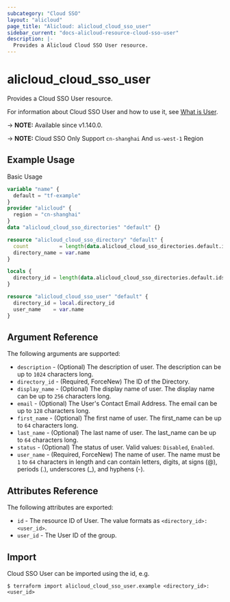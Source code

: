 ```yaml
---
subcategory: "Cloud SSO"
layout: "alicloud"
page_title: "Alicloud: alicloud_cloud_sso_user"
sidebar_current: "docs-alicloud-resource-cloud-sso-user"
description: |-
  Provides a Alicloud Cloud SSO User resource.
---
```


# alicloud_cloud_sso_user

Provides a Cloud SSO User resource.

For information about Cloud SSO User and how to use it, see [What is User](https://www.alibabacloud.com/help/en/cloudsso/latest/api-cloudsso-2021-05-15-createuser).

-> **NOTE:** Available since v1.140.0.

-> **NOTE:** Cloud SSO Only Support `cn-shanghai` And `us-west-1` Region

## Example Usage

Basic Usage

```terraform
variable "name" {
  default = "tf-example"
}
provider "alicloud" {
  region = "cn-shanghai"
}
data "alicloud_cloud_sso_directories" "default" {}

resource "alicloud_cloud_sso_directory" "default" {
  count          = length(data.alicloud_cloud_sso_directories.default.ids) > 0 ? 0 : 1
  directory_name = var.name
}

locals {
  directory_id = length(data.alicloud_cloud_sso_directories.default.ids) > 0 ? data.alicloud_cloud_sso_directories.default.ids[0] : concat(alicloud_cloud_sso_directory.default.*.id, [""])[0]
}

resource "alicloud_cloud_sso_user" "default" {
  directory_id = local.directory_id
  user_name    = var.name
}
```

## Argument Reference

The following arguments are supported:

* `description` - (Optional) The description of user. The description can be up to `1024` characters long.
* `directory_id` - (Required, ForceNew) The ID of the Directory.
* `display_name` - (Optional) The display name of user. The display name can be up to `256` characters long.
* `email` - (Optional) The User's Contact Email Address. The email can be up to `128` characters long.
* `first_name` - (Optional) The first name of user. The first_name can be up to `64` characters long.
* `last_name` - (Optional) The last name of user. The last_name can be up to `64` characters long.
* `status` - (Optional) The status of user. Valid values: `Disabled`, `Enabled`.
* `user_name` - (Required, ForceNew) The name of user. The name must be `1` to `64` characters in length and can contain letters, digits, at signs (@), periods (.), underscores (_), and hyphens (-).

## Attributes Reference

The following attributes are exported:

* `id` - The resource ID of User. The value formats as `<directory_id>:<user_id>`.
* `user_id` - The User ID of the group.

## Import

Cloud SSO User can be imported using the id, e.g.

```shell
$ terraform import alicloud_cloud_sso_user.example <directory_id>:<user_id>
```
